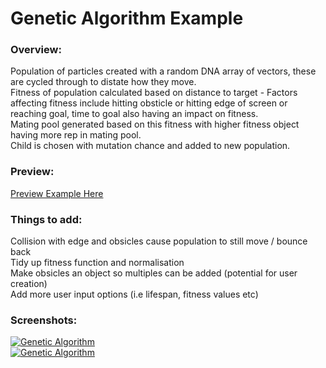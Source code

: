 <h1>Genetic Algorithm Example</h1>
<h3>Overview:</h3>
<p>Population of particles created with a random DNA array of vectors, these are cycled through to distate how they move.
<br>Fitness of population calculated based on distance to target - Factors affecting fitness include hitting obsticle or hitting edge of screen or reaching goal, time to goal also having an impact on fitness.
<br>Mating pool generated based on this fitness with higher fitness object having more rep in mating pool.
<br>Child is chosen with mutation chance and added to new population.</p>
<h3>Preview:</h3>
<p><a href="https://philaturner.github.io/genetic-alg-smart-rockets">Preview Example Here</a></p>
<h3>Things to add:</h3>
<p>Collision with edge and obsicles cause population to still move / bounce back<br>Tidy up fitness function and normalisation<br>Make obsicles an object so multiples can be added (potential for user creation)<br>Add more user input options (i.e lifespan, fitness values etc)</p>
<h3>Screenshots:</h3>
<a href="https://philaturner.github.io/p5js-examples/GeneticAlgorithm-ReachingTarget/"><img src="https://image.ibb.co/d2xSwQ/Screenshot_44.png" alt="Genetic Algorithm" border="0" /></a><br>
<a href="https://philaturner.github.io/p5js-examples/GeneticAlgorithm-ReachingTarget/"><img src="https://image.ibb.co/nAZ7wQ/Screenshot_45.png" alt="Genetic Algorithm" border="0" /></a>
